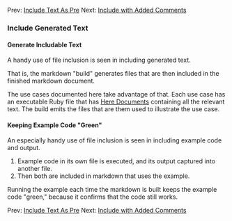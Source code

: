 Prev: [Include Text As Pre](../include_text_as_pre/use_case.md)
Next: [Include with Added Comments](../include_with_added_comments/use_case.md)

### Include Generated Text

#### Generate Includable Text

A handy use of file inclusion is seen in including generated text.

That is, the markdown "build" generates files that are then included in the finished markdown document.

The use cases documented here take advantage of that.  Each use case has an executable Ruby file that has [Here Documents](https://ruby-doc.org/core-2.2.0/doc/syntax/literals_rdoc.html#label-Here+Documents) containing all the relevant text.  The build emits the files that are them used to illustrate the use case.

#### Keeping Example Code "Green"

An especially handy use of file inclusion is seen in including example code and output.

1.  Example code in its own file is executed, and its output captured into another file.
2.  Then both are included in markdown that uses the example.

Running the example each time the markdown is built keeps the example code "green," because it confirms that the code still works.

Prev: [Include Text As Pre](../include_text_as_pre/use_case.md)
Next: [Include with Added Comments](../include_with_added_comments/use_case.md)
